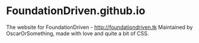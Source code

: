 FoundationDriven.github.io
==========================

The website for FoundationDriven - http://foundationdriven.tk
Maintained by OscarOrSomething, made with love and quite a bit of CSS.
